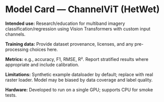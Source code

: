 # Model Card — ChannelViT (HetWet)

**Intended use:** Research/education for multiband imagery classification/regression using Vision Transformers with custom input channels.

**Training data:** Provide dataset provenance, licenses, and any pre-processing choices here.

**Metrics:** e.g., accuracy, F1, RMSE, R². Report stratified results where appropriate and include calibration.

**Limitations:** Synthetic example dataloader by default; replace with real raster loader. Model may be biased by data coverage and label quality.

**Hardware:** Developed to run on a single GPU; supports CPU for smoke tests.

